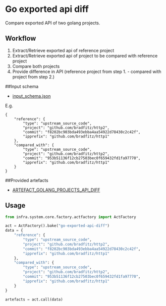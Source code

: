 # Go exported api diff

Compare exported API of two golang projects.

## Workflow

1. Extract/Retrieve exported api of reference project
2. Extract/Retrieve exported api of project to be compared with reference project
3. Compare both projects
4. Provide difference in API (reference project from step 1. - compared with project from step 2.)

##Input schema

* [input_schema.json](https://github.com/gofed/infra/blob/master/system/acts/goexportedapidiff/input_schema.json)

E.g.

```
{
	"reference": {
		"type": "upstream_source_code",
		"project": "github.com/bradfitz/http2",
		"commit": "f8202bc903bda493ebba4aa54922d78430c2c42f",
		"ipprefix": "github.com/bradfitz/http1"
	},
	"compared_with": {
		"type": "upstream_source_code",
		"project": "github.com/bradfitz/http2",
		"commit": "953b51136f12cb27503bec0f659432fd1fa97770",
		"ipprefix": "github.com/bradfitz/http1"
	}
}
```

##Provided artefacts

* [ARTEFACT_GOLANG_PROJECTS_API_DIFF](https://github.com/gofed/infra/blob/master/system/artefacts/schemas/golang-projects-api-diff.json)

## Usage

```python
from infra.system.core.factory.actfactory import ActFactory

act = ActFactory().bake("go-exported-api-diff")
data = {
	"reference": {
		"type": "upstream_source_code",
		"project": "github.com/bradfitz/http2",
		"commit": "f8202bc903bda493ebba4aa54922d78430c2c42f",
		"ipprefix": "github.com/bradfitz/http1"
	},
	"compared_with": {
		"type": "upstream_source_code",
		"project": "github.com/bradfitz/http2",
		"commit": "953b51136f12cb27503bec0f659432fd1fa97770",
		"ipprefix": "github.com/bradfitz/http1"
	}
}

artefacts = act.call(data)
```
